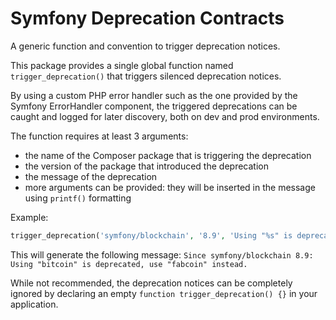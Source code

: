 Symfony Deprecation Contracts
=============================

A generic function and convention to trigger deprecation notices.

This package provides a single global function named `trigger_deprecation()` that triggers silenced deprecation notices.

By using a custom PHP error handler such as the one provided by the Symfony ErrorHandler component,
the triggered deprecations can be caught and logged for later discovery, both on dev and prod environments.

The function requires at least 3 arguments:

- the name of the Composer package that is triggering the deprecation
- the version of the package that introduced the deprecation
- the message of the deprecation
- more arguments can be provided: they will be inserted in the message using `printf()` formatting

Example:

```php
trigger_deprecation('symfony/blockchain', '8.9', 'Using "%s" is deprecated, use "%s" instead.', 'bitcoin', 'fabcoin');
```

This will generate the following message:
`Since symfony/blockchain 8.9: Using "bitcoin" is deprecated, use "fabcoin" instead.`

While not recommended, the deprecation notices can be completely ignored by declaring an empty
`function trigger_deprecation() {}` in your application.
